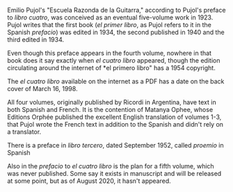 Emilio Pujol's "Escuela Razonda de la Guitarra," according to Pujol's preface to *libro cuatro*, was conceived as an eventual five-volume work in 1923. Pujol writes that the first book (*el primer libro*, as Pujol refers to it in the Spanish *prefacio*) was edited in 1934, the second published in 1940 and the third edited in 1934.

Even though this preface appears in the fourth volume, nowhere in that book does it say exactly when *el cuatro libro* appeared, though the edition circulating around the internet of *el primero libro" has a 1954 copyright.

The *el cuatro libro* available on the internet as a PDF has a date on the back cover of March 16, 1998.

All four volumes, originally published by Ricordi in Argentina, have text in both Spanish and French. It is the contention of Matanya Ophee, whose Editions Orphée published the excellent English translation of volumes 1-3, that Pujol wrote the French text in addition to the Spanish and didn't rely on a translator.

There is a preface in *libro tercero*, dated September 1952, called *proemio* in Spanish

Also in the *prefacio* to *el cuatro libro* is the plan for a fifth volume, which was never published. Some say it exists in manuscript and will be released at some point, but as of August 2020, it hasn't appeared.
